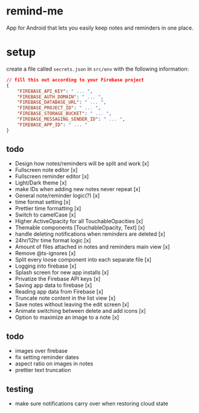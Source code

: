 # remind-me

App for Android that lets you easily keep notes and reminders in one place.

# setup

create a file called `secrets.json` in `src/env` with the following information:

```json
// fill this out according to your Firebase project
{
	"FIREBASE_API_KEY": " ... ",
	"FIREBASE_AUTH_DOMAIN": " ... ",
	"FIREBASE_DATABASE_URL": " ... ",
	"FIREBASE_PROJECT_ID": " ... ",
	"FIREBASE_STORAGE_BUCKET": " ... ",
	"FIREBASE_MESSAGING_SENDER_ID": " ... ",
	"FIREBASE_APP_ID": " ... "
}
```

## todo

-   Design how notes/reminders will be split and work [x]
-   Fullscreen note editor [x]
-   Fullscreen reminder editor [x]
-   Light/Dark theme [x]
-   make IDs when adding new notes never repeat [x]
-   General note/reminder logic(?) [x]
-   time format setting [x]
-   Prettier time formatting [x]
-   Switch to camelCase [x]
-   Higher ActiveOpacity for all TouchableOpacities [x]
-   Themable components [TouchableOpacity, Text] [x]
-   handle deleting notifications when reminders are deleted [x]
-   24hr/12hr time format logic [x]
-   Amount of files attached in notes and reminders main view [x]
-   Remove @ts-ignores [x]
-   Split every loose component into each separate file [x]
-   Logging into firebase [x]
-   Splash screen for new app installs [x]
-   Privatize the Firebase API keys [x]
-   Saving app data to firebase [x]
-   Reading app data from Firebase [x]
-   Truncate note content in the list view [x]
-   Save notes without leaving the edit screen [x]
-   Animate switching between delete and add icons [x]
-   Option to maximize an image to a note [x]

## todo

-   images over firebase
-   fix setting reminder dates
-   aspect ratio on images in notes
-   prettier text truncation

## testing

-   make sure notifications carry over when restoring cloud state
